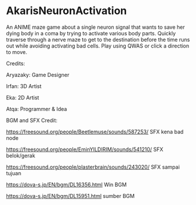 # AkarisNeuronActivation

An ANIME maze game about a single neuron signal that wants to save her dying body in a coma by trying to activate various body parts. Quickly traverse through a nerve maze to get to the destination before the time runs out while avoiding activating bad cells. Play using QWAS or click a direction to move.


Credits: 

Aryazaky: Game Designer

Irfan: 3D Artist

Eka: 2D Artist

Atqa: Programmer & Idea







BGM and SFX Credit:

https://freesound.org/people/Beetlemuse/sounds/587253/
SFX kena bad node

https://freesound.org/people/EminYILDIRIM/sounds/541210/
SFX belok/gerak

https://freesound.org/people/plasterbrain/sounds/243020/
SFX sampai tujuan

https://dova-s.jp/EN/bgm/DL16356.html
Win BGM

https://dova-s.jp/EN/bgm/DL15951.html
sumber BGM
